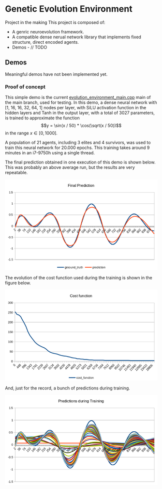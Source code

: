 # Genetic Evolution Environment
Project in the making
This project is composed of:
- A genric neuroevolution framework.
- A compatible dense nerual network library that implements fixed structure, direct encoded agents.
- Demos - // TODO

## Demos

Meaningful demos have not been implemented yet.

### Proof of concept

This simple demo is the current [evolution_environment_main.cpp](./EvolutionEnvironment/evolution_environment_main.cpp) main of the main branch, used for testing. In this demo, a dense neural network with [1, 16, 16, 32, 64, 1] nodes per layer, with SiLU activation function in the hidden layers and Tanh in the output layer, with a total of 3027 parameters, is trained to approximate the function $$y = \sin(x / 50) * \cos(\sqrt(x / 50))$$ in the range $x \in [0, 1000]$.

A population of 21 agents, including 3 elites and 4 survivors, was used to train this neural network for 20.000 epochs. This training takes around 9 minutes in an i7-9750h using a single thread.

The final prediction obtained in one execution of this demo is shown below. This was probably an above average run, but the results are very repeatable.

![Final Prediction](./Demos/Proof-of-concept/prediction.png)

The evolution of the cost function used during the training is shown in the figure below.

![Cost Function](./Demos/Proof-of-concept/cost_function.png)

And, just for the record, a bunch of predictions during training.

![Intermediate Predictions](./Demos/Proof-of-concept/intermediate_predictions.png)